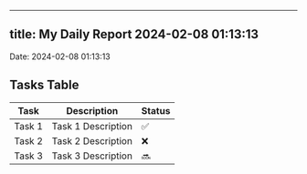 
---
title: My Daily Report 2024-02-08 01:13:13
---

Date: 2024-02-08 01:13:13

## Tasks Table

| Task | Description | Status |
|------|-------------|--------|
| Task 1 | Task 1 Description | ✅ |
| Task 2 | Task 2 Description | ❌ |
| Task 3 | Task 3 Description | 🔜 |
